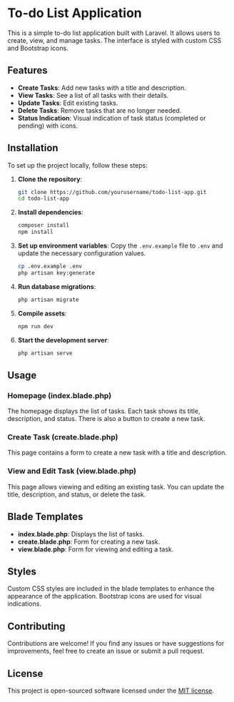 # To-do List Application

This is a simple to-do list application built with Laravel. It allows users to create, view, and manage tasks. The interface is styled with custom CSS and Bootstrap icons.

## Features

- **Create Tasks**: Add new tasks with a title and description.
- **View Tasks**: See a list of all tasks with their details.
- **Update Tasks**: Edit existing tasks.
- **Delete Tasks**: Remove tasks that are no longer needed.
- **Status Indication**: Visual indication of task status (completed or pending) with icons.

## Installation

To set up the project locally, follow these steps:

1. **Clone the repository**:
    ```sh
    git clone https://github.com/yourusername/todo-list-app.git
    cd todo-list-app
    ```

2. **Install dependencies**:
    ```sh
    composer install
    npm install
    ```

3. **Set up environment variables**:
    Copy the `.env.example` file to `.env` and update the necessary configuration values.

    ```sh
    cp .env.example .env
    php artisan key:generate
    ```

4. **Run database migrations**:
    ```sh
    php artisan migrate
    ```

5. **Compile assets**:
    ```sh
    npm run dev
    ```

6. **Start the development server**:
    ```sh
    php artisan serve
    ```

## Usage

### Homepage (index.blade.php)

The homepage displays the list of tasks. Each task shows its title, description, and status. There is also a button to create a new task.

### Create Task (create.blade.php)

This page contains a form to create a new task with a title and description.

### View and Edit Task (view.blade.php)

This page allows viewing and editing an existing task. You can update the title, description, and status, or delete the task.

## Blade Templates

- **index.blade.php**: Displays the list of tasks.
- **create.blade.php**: Form for creating a new task.
- **view.blade.php**: Form for viewing and editing a task.

## Styles

Custom CSS styles are included in the blade templates to enhance the appearance of the application. Bootstrap icons are used for visual indications.

## Contributing

Contributions are welcome! If you find any issues or have suggestions for improvements, feel free to create an issue or submit a pull request.

## License

This project is open-sourced software licensed under the [MIT license](https://opensource.org/licenses/MIT).



